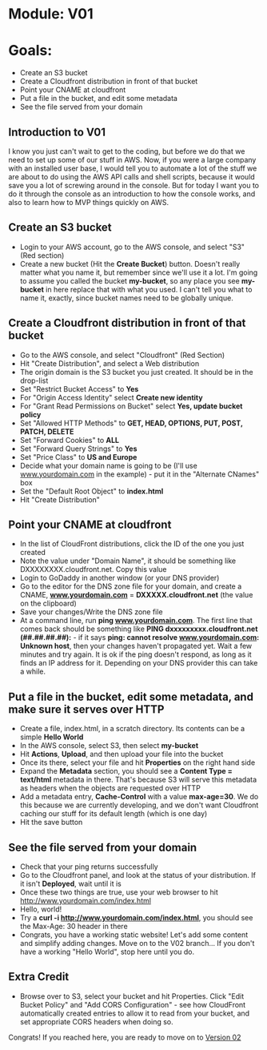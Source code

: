 # Module: V01
# Goals: 
* Create an S3 bucket
* Create a Cloudfront distribution in front of that bucket
* Point your CNAME at cloudfront
* Put a file in the bucket, and edit some metadata
* See the file served from your domain

## Introduction to V01
I know you just can't wait to get to the coding, but before we do that we need to set up some of our stuff in AWS.  Now,
if you were a large company with an installed user base, I would tell you to automate a lot of the stuff we are about
to do using the AWS API calls and shell scripts, because it would save you a lot of screwing around in the console.  But
for today I want you to do it through the console as an introduction to how the console works, and also to learn how to
MVP things quickly on AWS.

## Create an S3 bucket
* Login to your AWS account, go to the AWS console, and select "S3" (Red section)
* Create a new bucket (Hit the **Create Bucket**) button.  Doesn't really matter what you name it, but remember since 
we'll use it a lot.  I'm going to assume you called the bucket **my-bucket**, so any place you see **my-bucket** in here
replace that with what you used.  I can't tell you what to name it, exactly, since bucket names need to be globally unique.


## Create a Cloudfront distribution in front of that bucket
* Go to the AWS console, and select "Cloudfront" (Red Section)
* Hit "Create Distribution", and select a Web distribution
* The origin domain is the S3 bucket you just created.  It should be in the drop-list
* Set "Restrict Bucket Access" to **Yes**
* For "Origin Access Identity" select **Create new identity**
* For "Grant Read Permissions on Bucket" select **Yes, update bucket policy**
* Set "Allowed HTTP Methods" to **GET, HEAD, OPTIONS, PUT, POST, PATCH, DELETE**
* Set "Forward Cookies" to **ALL**
* Set "Forward Query Strings" to **Yes**
* Set "Price Class" to **US and Europe**
* Decide what your domain name is going to be (I'll use www.yourdomain.com in the example) - put it in the "Alternate CNames" box
* Set the "Default Root Object" to **index.html**
* Hit "Create Distribution"

## Point your CNAME at cloudfront
* In the list of CloudFront distributions, click the ID of the one you just created
* Note the value under "Domain Name", it should be something like DXXXXXXXX.cloudfront.net.  Copy this value
* Login to GoDaddy in another window (or your DNS provider)
* Go to the editor for the DNS zone file for your domain, and create a CNAME, **www.yourdomain.com**  = **DXXXXX.cloudfront.net** 
    (the value on the clipboard)
* Save your changes/Write the DNS zone file
* At a command line, run **ping www.yourdomain.com**.  The first line that comes back should be something like
  **PING dxxxxxxxxx.cloudfront.net (##.##.##.##):** - if it says **ping: cannot resolve www.yourdomain.com: Unknown host**,
  then your changes haven't propagated yet.  Wait a few minutes and try again.  It is ok if the ping doesn't respond, as
  long as it finds an IP address for it.  Depending on your DNS provider this can take a while.

## Put a file in the bucket, edit some metadata, and make sure it serves over HTTP
* Create a file, index.html, in a scratch directory.  Its contents can be a simple **Hello World**
* In the AWS console, select S3, then select **my-bucket**
* Hit **Actions**, **Upload**, and then upload your file into the bucket
* Once its there, select your file and hit **Properties** on the right hand side
* Expand the **Metadata** section, you should see a **Content Type = text/html** metadata in there.  That's because
 S3 will serve this metadata as headers when the objects are requested over HTTP
* Add a metadata entry, **Cache-Control** with a value **max-age=30**.  We do this because we are currently developing, and
 we don't want Cloudfront caching our stuff for its default length (which is one day)
* Hit the save button


## See the file served from your domain
* Check that your ping returns successfully
* Go to the Cloudfront panel, and look at the status of your distribution.  If it isn't **Deployed**, wait until it is
* Once these two things are true, use your web browser to hit http://www.yourdomain.com/index.html
* Hello, world!
* Try a **curl -i http://www.yourdomain.com/index.html**, you should see the Max-Age: 30 header in there
* Congrats, you have a working static website!  Let's add some content and simplify adding changes.  Move on to the V02
 branch...  If you don't have a working "Hello World", stop here until you do.

## Extra Credit
* Browse over to S3, select your bucket and hit Properties.  Click "Edit Bucket Policy" and "Add CORS Configuration" - see
how CloudFront automatically created entries to allow it to read from your bucket, and set appropriate CORS headers when
doing so.


Congrats!  If you reached here, you are ready to move on to <a href="V02.md">Version 02</a>